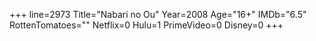 +++
line=2973
Title="Nabari no Ou"
Year=2008
Age="16+"
IMDb="6.5"
RottenTomatoes=""
Netflix=0
Hulu=1
PrimeVideo=0
Disney=0
+++

